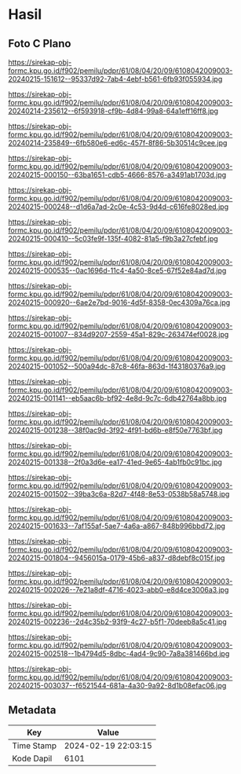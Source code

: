 # Hasil

## Foto C Plano

https://sirekap-obj-formc.kpu.go.id/f902/pemilu/pdpr/61/08/04/20/09/6108042009003-20240215-151612--95337d92-7ab4-4ebf-b561-6fb93f055934.jpg

https://sirekap-obj-formc.kpu.go.id/f902/pemilu/pdpr/61/08/04/20/09/6108042009003-20240214-235612--6f593918-cf9b-4d84-99a8-64a1eff16ff8.jpg

https://sirekap-obj-formc.kpu.go.id/f902/pemilu/pdpr/61/08/04/20/09/6108042009003-20240214-235849--6fb580e6-ed6c-457f-8f86-5b30514c9cee.jpg

https://sirekap-obj-formc.kpu.go.id/f902/pemilu/pdpr/61/08/04/20/09/6108042009003-20240215-000150--63ba1651-cdb5-4666-8576-a3491ab1703d.jpg

https://sirekap-obj-formc.kpu.go.id/f902/pemilu/pdpr/61/08/04/20/09/6108042009003-20240215-000248--d1d6a7ad-2c0e-4c53-9d4d-c616fe8028ed.jpg

https://sirekap-obj-formc.kpu.go.id/f902/pemilu/pdpr/61/08/04/20/09/6108042009003-20240215-000410--5c03fe9f-135f-4082-81a5-f9b3a27cfebf.jpg

https://sirekap-obj-formc.kpu.go.id/f902/pemilu/pdpr/61/08/04/20/09/6108042009003-20240215-000535--0ac1696d-11c4-4a50-8ce5-67f52e84ad7d.jpg

https://sirekap-obj-formc.kpu.go.id/f902/pemilu/pdpr/61/08/04/20/09/6108042009003-20240215-000920--6ae2e7bd-9016-4d5f-8358-0ec4309a76ca.jpg

https://sirekap-obj-formc.kpu.go.id/f902/pemilu/pdpr/61/08/04/20/09/6108042009003-20240215-001007--834d9207-2559-45a1-829c-263474ef0028.jpg

https://sirekap-obj-formc.kpu.go.id/f902/pemilu/pdpr/61/08/04/20/09/6108042009003-20240215-001052--500a94dc-87c8-46fa-863d-1f43180376a9.jpg

https://sirekap-obj-formc.kpu.go.id/f902/pemilu/pdpr/61/08/04/20/09/6108042009003-20240215-001141--eb5aac6b-bf92-4e8d-9c7c-6db42764a8bb.jpg

https://sirekap-obj-formc.kpu.go.id/f902/pemilu/pdpr/61/08/04/20/09/6108042009003-20240215-001238--38f0ac9d-3f92-4f91-bd6b-e8f50e7763bf.jpg

https://sirekap-obj-formc.kpu.go.id/f902/pemilu/pdpr/61/08/04/20/09/6108042009003-20240215-001338--2f0a3d6e-ea17-41ed-9e65-4ab1fb0c91bc.jpg

https://sirekap-obj-formc.kpu.go.id/f902/pemilu/pdpr/61/08/04/20/09/6108042009003-20240215-001502--39ba3c6a-82d7-4f48-8e53-0538b58a5748.jpg

https://sirekap-obj-formc.kpu.go.id/f902/pemilu/pdpr/61/08/04/20/09/6108042009003-20240215-001633--7af155af-5ae7-4a6a-a867-848b996bbd72.jpg

https://sirekap-obj-formc.kpu.go.id/f902/pemilu/pdpr/61/08/04/20/09/6108042009003-20240215-001804--9456015a-0179-45b6-a837-d8debf8c015f.jpg

https://sirekap-obj-formc.kpu.go.id/f902/pemilu/pdpr/61/08/04/20/09/6108042009003-20240215-002026--7e21a8df-4716-4023-abb0-e8d4ce3006a3.jpg

https://sirekap-obj-formc.kpu.go.id/f902/pemilu/pdpr/61/08/04/20/09/6108042009003-20240215-002236--2d4c35b2-93f9-4c27-b5f1-70deeb8a5c41.jpg

https://sirekap-obj-formc.kpu.go.id/f902/pemilu/pdpr/61/08/04/20/09/6108042009003-20240215-002518--1b4794d5-8dbc-4ad4-9c90-7a8a381466bd.jpg

https://sirekap-obj-formc.kpu.go.id/f902/pemilu/pdpr/61/08/04/20/09/6108042009003-20240215-003037--f6521544-681a-4a30-9a92-8d1b08efac06.jpg


## Metadata

| Key        | Value               |
| ---------- | ------------------- |
| Time Stamp | 2024-02-19 22:03:15 |
| Kode Dapil | 6101                |



